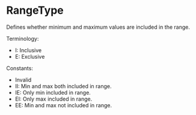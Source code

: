 # RangeType

Defines whether minimum and maximum values are included in the range.

Terminology:  
* I: Inclusive  
* E: Exclusive  

Constants:  
* Invalid  
* II: Min and max both included in range.  
* IE: Only min included in range.  
* EI: Only max included in range.  
* EE: Min and max not included in range.  

